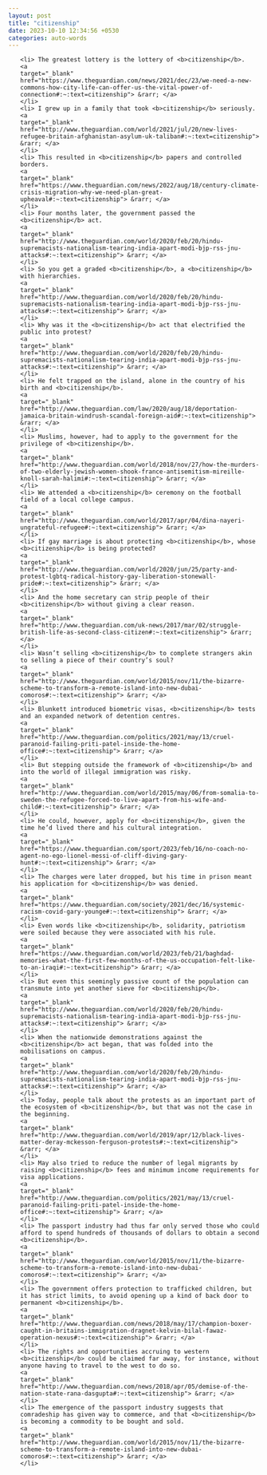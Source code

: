 ```yaml
---
layout: post
title: "citizenship"
date: 2023-10-10 12:34:56 +0530
categories: auto-words
---
```

<ol>

    <li> The greatest lottery is the lottery of <b>citizenship</b>.
    <a 
    target="_blank" 
    href="https://www.theguardian.com/news/2021/dec/23/we-need-a-new-commons-how-city-life-can-offer-us-the-vital-power-of-connection#:~:text=citizenship"> &rarr; </a>
    </li>
    <li> I grew up in a family that took <b>citizenship</b> seriously.
    <a 
    target="_blank" 
    href="http://www.theguardian.com/world/2021/jul/20/new-lives-refugee-britain-afghanistan-asylum-uk-taliban#:~:text=citizenship"> &rarr; </a>
    </li>
    <li> This resulted in <b>citizenship</b> papers and controlled borders.
    <a 
    target="_blank" 
    href="https://www.theguardian.com/news/2022/aug/18/century-climate-crisis-migration-why-we-need-plan-great-upheaval#:~:text=citizenship"> &rarr; </a>
    </li>
    <li> Four months later, the government passed the <b>citizenship</b> act.
    <a 
    target="_blank" 
    href="http://www.theguardian.com/world/2020/feb/20/hindu-supremacists-nationalism-tearing-india-apart-modi-bjp-rss-jnu-attacks#:~:text=citizenship"> &rarr; </a>
    </li>
    <li> So you get a graded <b>citizenship</b>, a <b>citizenship</b> with hierarchies.
    <a 
    target="_blank" 
    href="http://www.theguardian.com/world/2020/feb/20/hindu-supremacists-nationalism-tearing-india-apart-modi-bjp-rss-jnu-attacks#:~:text=citizenship"> &rarr; </a>
    </li>
    <li> Why was it the <b>citizenship</b> act that electrified the public into protest?
    <a 
    target="_blank" 
    href="http://www.theguardian.com/world/2020/feb/20/hindu-supremacists-nationalism-tearing-india-apart-modi-bjp-rss-jnu-attacks#:~:text=citizenship"> &rarr; </a>
    </li>
    <li> He felt trapped on the island, alone in the country of his birth and <b>citizenship</b>.
    <a 
    target="_blank" 
    href="http://www.theguardian.com/law/2020/aug/18/deportation-jamaica-britain-windrush-scandal-foreign-aid#:~:text=citizenship"> &rarr; </a>
    </li>
    <li> Muslims, however, had to apply to the government for the privilege of <b>citizenship</b>.
    <a 
    target="_blank" 
    href="http://www.theguardian.com/world/2018/nov/27/how-the-murders-of-two-elderly-jewish-women-shook-france-antisemitism-mireille-knoll-sarah-halimi#:~:text=citizenship"> &rarr; </a>
    </li>
    <li> We attended a <b>citizenship</b> ceremony on the football field of a local college campus.
    <a 
    target="_blank" 
    href="http://www.theguardian.com/world/2017/apr/04/dina-nayeri-ungrateful-refugee#:~:text=citizenship"> &rarr; </a>
    </li>
    <li> If gay marriage is about protecting <b>citizenship</b>, whose <b>citizenship</b> is being protected?
    <a 
    target="_blank" 
    href="http://www.theguardian.com/world/2020/jun/25/party-and-protest-lgbtq-radical-history-gay-liberation-stonewall-pride#:~:text=citizenship"> &rarr; </a>
    </li>
    <li> And the home secretary can strip people of their <b>citizenship</b> without giving a clear reason.
    <a 
    target="_blank" 
    href="http://www.theguardian.com/uk-news/2017/mar/02/struggle-british-life-as-second-class-citizen#:~:text=citizenship"> &rarr; </a>
    </li>
    <li> Wasn’t selling <b>citizenship</b> to complete strangers akin to selling a piece of their country’s soul?
    <a 
    target="_blank" 
    href="http://www.theguardian.com/world/2015/nov/11/the-bizarre-scheme-to-transform-a-remote-island-into-new-dubai-comoros#:~:text=citizenship"> &rarr; </a>
    </li>
    <li> Blunkett introduced biometric visas, <b>citizenship</b> tests and an expanded network of detention centres.
    <a 
    target="_blank" 
    href="http://www.theguardian.com/politics/2021/may/13/cruel-paranoid-failing-priti-patel-inside-the-home-office#:~:text=citizenship"> &rarr; </a>
    </li>
    <li> But stepping outside the framework of <b>citizenship</b> and into the world of illegal immigration was risky.
    <a 
    target="_blank" 
    href="http://www.theguardian.com/world/2015/may/06/from-somalia-to-sweden-the-refugee-forced-to-live-apart-from-his-wife-and-child#:~:text=citizenship"> &rarr; </a>
    </li>
    <li> He could, however, apply for <b>citizenship</b>, given the time he’d lived there and his cultural integration.
    <a 
    target="_blank" 
    href="https://www.theguardian.com/sport/2023/feb/16/no-coach-no-agent-no-ego-lionel-messi-of-cliff-diving-gary-hunt#:~:text=citizenship"> &rarr; </a>
    </li>
    <li> The charges were later dropped, but his time in prison meant his application for <b>citizenship</b> was denied.
    <a 
    target="_blank" 
    href="https://www.theguardian.com/society/2021/dec/16/systemic-racism-covid-gary-younge#:~:text=citizenship"> &rarr; </a>
    </li>
    <li> Even words like <b>citizenship</b>, solidarity, patriotism were soiled because they were associated with his rule.
    <a 
    target="_blank" 
    href="https://www.theguardian.com/world/2023/feb/21/baghdad-memories-what-the-first-few-months-of-the-us-occupation-felt-like-to-an-iraqi#:~:text=citizenship"> &rarr; </a>
    </li>
    <li> But even this seemingly passive count of the population can transmute into yet another sieve for <b>citizenship</b>.
    <a 
    target="_blank" 
    href="http://www.theguardian.com/world/2020/feb/20/hindu-supremacists-nationalism-tearing-india-apart-modi-bjp-rss-jnu-attacks#:~:text=citizenship"> &rarr; </a>
    </li>
    <li> When the nationwide demonstrations against the <b>citizenship</b> act began, that was folded into the mobilisations on campus.
    <a 
    target="_blank" 
    href="http://www.theguardian.com/world/2020/feb/20/hindu-supremacists-nationalism-tearing-india-apart-modi-bjp-rss-jnu-attacks#:~:text=citizenship"> &rarr; </a>
    </li>
    <li> Today, people talk about the protests as an important part of the ecosystem of <b>citizenship</b>, but that was not the case in the beginning.
    <a 
    target="_blank" 
    href="http://www.theguardian.com/world/2019/apr/12/black-lives-matter-deray-mckesson-ferguson-protests#:~:text=citizenship"> &rarr; </a>
    </li>
    <li> May also tried to reduce the number of legal migrants by raising <b>citizenship</b> fees and minimum income requirements for visa applications.
    <a 
    target="_blank" 
    href="http://www.theguardian.com/politics/2021/may/13/cruel-paranoid-failing-priti-patel-inside-the-home-office#:~:text=citizenship"> &rarr; </a>
    </li>
    <li> The passport industry had thus far only served those who could afford to spend hundreds of thousands of dollars to obtain a second <b>citizenship</b>.
    <a 
    target="_blank" 
    href="http://www.theguardian.com/world/2015/nov/11/the-bizarre-scheme-to-transform-a-remote-island-into-new-dubai-comoros#:~:text=citizenship"> &rarr; </a>
    </li>
    <li> The government offers protection to trafficked children, but it has strict limits, to avoid opening up a kind of back door to permanent <b>citizenship</b>.
    <a 
    target="_blank" 
    href="http://www.theguardian.com/news/2018/may/17/champion-boxer-caught-in-britains-immigration-dragnet-kelvin-bilal-fawaz-operation-nexus#:~:text=citizenship"> &rarr; </a>
    </li>
    <li> The rights and opportunities accruing to western <b>citizenship</b> could be claimed far away, for instance, without anyone having to travel to the west to do so.
    <a 
    target="_blank" 
    href="http://www.theguardian.com/news/2018/apr/05/demise-of-the-nation-state-rana-dasgupta#:~:text=citizenship"> &rarr; </a>
    </li>
    <li> The emergence of the passport industry suggests that comradeship has given way to commerce, and that <b>citizenship</b> is becoming a commodity to be bought and sold.
    <a 
    target="_blank" 
    href="http://www.theguardian.com/world/2015/nov/11/the-bizarre-scheme-to-transform-a-remote-island-into-new-dubai-comoros#:~:text=citizenship"> &rarr; </a>
    </li>